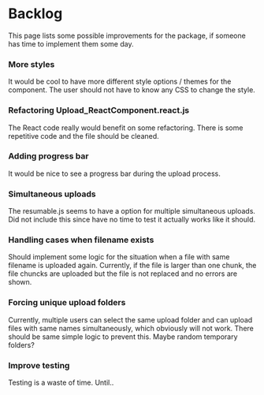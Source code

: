 # Backlog

This page lists some possible improvements for the package, if someone has time to implement them some day.

### More styles

It would be cool to have more different style options / themes for the component. The user should not have to know any CSS to change the style.

### Refactoring Upload_ReactComponent.react.js
The React code really would benefit on some refactoring. There is some repetitive code and the file should be cleaned.

### Adding progress bar

It would be nice to see a progress bar during the upload process.

### Simultaneous uploads

The resumable.js seems to have a option for multiple simultaneous uploads. Did not include this since have no time to test it actually works like it should. 

### Handling cases when filename exists

Should implement some logic for the situation when a file with same filename is uploaded again. Currently, if the file is larger than one chunk, the file chuncks are uploaded but the file is not replaced and no errors are shown.

### Forcing unique upload folders

Currently, multiple users can select the same upload folder and can upload files with same names simultaneously, which obviously will not work. There should be same simple logic to prevent this. Maybe random temporary folders?

### Improve testing
Testing is a waste of time. Until.. 